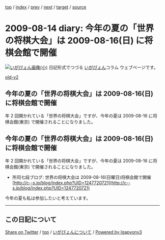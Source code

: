 [top](../index.html) 
 / [index](index.html) 
 / [prev](ig090803.html) 
 / [next](ig090815.html) 
 / [target](https://igapyon.github.io/diary/2009/ig090814.html) 
 / [source](https://github.com/igapyon/diary/blob/master/2009/ig090814.src.md) 

2009-08-14 diary: 今年の夏の「世界の将棋大会」は 2009-08-16(日) に将棋会館で開催
=====================================================================================================
[![いがぴょん画像(小)](https://igapyon.github.io/diary/images/iga200306s.jpg "いがぴょん")](https://igapyon.github.io/diary/memo/memoigapyon.html) 日記形式でつづる [いがぴょん](https://igapyon.github.io/diary/memo/memoigapyon.html)コラム ウェブページです。

[old-v2](ig090814-orig.html)

## 今年の夏の「世界の将棋大会」は 2009-08-16(日) に将棋会館で開催

年 2 回開かれている「世界の将棋大会」ですが、今年の夏は 2009-08-16 に将棋会館(東京) で開催されることになりました。


## 今年の夏の「世界の将棋大会」は 2009-08-16(日) に将棋会館で開催

年 2 回開かれている「世界の将棋大会」ですが、今年の夏は 2009-08-16 に将棋会館(東京) で開催されることになりました。

* 所司七段ブログ: 世界の将棋大会は 2009-08-16(日曜日)将棋会館で開催
  [http://c--s.jp/blog/index.php?UID=1247720721](http://c--s.jp/blog/index.php?UID=1247720721)

今年の夏も私は参加したいと考えています。


----------------------------------------------------------------------------------------------------

## この日記について

[Share on Twitter](https://twitter.com/intent/tweet?hashtags=igapyon%2Cdiary%2C%E3%81%84%E3%81%8C%E3%81%B4%E3%82%87%E3%82%93&text=%E4%BB%8A%E5%B9%B4%E3%81%AE%E5%A4%8F%E3%81%AE%E3%80%8C%E4%B8%96%E7%95%8C%E3%81%AE%E5%B0%86%E6%A3%8B%E5%A4%A7%E4%BC%9A%E3%80%8D%E3%81%AF+2009-08-16%28%E6%97%A5%29+%E3%81%AB%E5%B0%86%E6%A3%8B%E4%BC%9A%E9%A4%A8%E3%81%A7%E9%96%8B%E5%82%AC&url=https%3A%2F%2Figapyon.github.io%2Fdiary%2F2009%2Fig090814.html) / [top](../index.html) / [いがぴょんについて](https://igapyon.github.io/diary/memo/memoigapyon.html) / [Powered by Igapyonv3](https://github.com/igapyon/igapyonv3)
